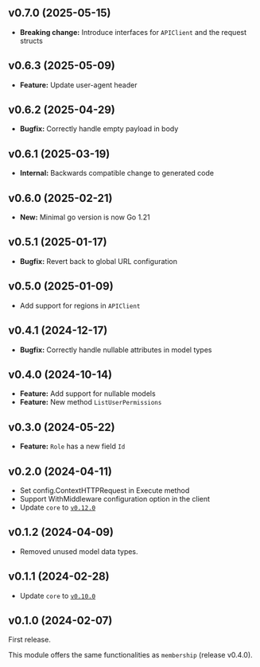 ## v0.7.0 (2025-05-15)
- **Breaking change:** Introduce interfaces for `APIClient` and the request structs

## v0.6.3 (2025-05-09)
- **Feature:** Update user-agent header

## v0.6.2 (2025-04-29)
- **Bugfix:** Correctly handle empty payload in body

## v0.6.1 (2025-03-19)
- **Internal:** Backwards compatible change to generated code

## v0.6.0 (2025-02-21)
- **New:** Minimal go version is now Go 1.21

## v0.5.1 (2025-01-17)

- **Bugfix:** Revert back to global URL configuration 

## v0.5.0 (2025-01-09)

- Add support for regions in `APIClient`

## v0.4.1 (2024-12-17)

- **Bugfix:** Correctly handle nullable attributes in model types

## v0.4.0 (2024-10-14)

- **Feature:** Add support for nullable models
- **Feature:** New method `ListUserPermissions`

## v0.3.0 (2024-05-22)

- **Feature:** `Role` has a new field `Id`

## v0.2.0 (2024-04-11)

- Set config.ContextHTTPRequest in Execute method
- Support WithMiddleware configuration option in the client
- Update `core` to [`v0.12.0`](../../core/CHANGELOG.md#v0120-2024-04-11)

## v0.1.2 (2024-04-09)

- Removed unused model data types.

## v0.1.1 (2024-02-28)

- Update `core` to [`v0.10.0`](../../core/CHANGELOG.md#v0100-2024-02-27)

## v0.1.0 (2024-02-07)

First release.

This module offers the same functionalities as `membership` (release v0.4.0).
